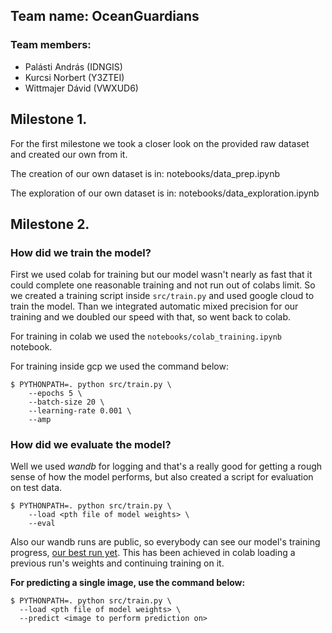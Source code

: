 ## Team name: OceanGuardians

### Team members:
- Palásti András (IDNGIS)
- Kurcsi Norbert (Y3ZTEI)
- Wittmajer Dávid (VWXUD6)

## Milestone 1.

For the first milestone we took a closer look on the provided raw 
dataset and created our own from it.

The creation of our own dataset is in: notebooks/data_prep.ipynb

The exploration of our own dataset is in: notebooks/data_exploration.ipynb

## Milestone 2.

### How did we train the model?

  First we used colab for training but our model wasn't nearly as fast that
  it could complete one reasonable training and not run out of colabs limit.
  So we created a training script inside `src/train.py` and used google cloud
  to train the model. Than we integrated automatic mixed precision for our
  training and we doubled our speed with that, so went back to colab.

  For training in colab we used the `notebooks/colab_training.ipynb` notebook.

  For training inside gcp we used the command below:
  ```
  $ PYTHONPATH=. python src/train.py \
      --epochs 5 \
      --batch-size 20 \
      --learning-rate 0.001 \
      --amp
  ```

### How did we evaluate the model?

  Well we used *wandb* for logging and that's a really good for getting a rough
  sense of how the model performs, but also created a script for evaluation
  on test data.

  ```
  $ PYTHONPATH=. python src/train.py \
      --load <pth file of model weights> \
      --eval
  ```

Also our wandb runs are public, so everybody can see our model's training progress,
[our best run yet](https://wandb.ai/andraspalasti2/U-Net/runs/n9gl01x6). 
This has been achieved in colab loading a previous run's weights and continuing
training on it.

**For predicting a single image, use the command below:**
```
$ PYTHONPATH=. python src/train.py \
  --load <pth file of model weights> \
  --predict <image to perform prediction on>
```
